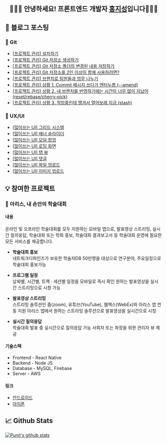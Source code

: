 <h2 align='center'> 🙋🏻‍♂️ 안녕하세요! 프론트엔드 개발자 <a href="https://hjiseong.github.io/performance/">홍지성</a>입니다🧑🏻‍💻</h2>

## 📔 블로그 포스팅

### 📝 Git
- [[프로젝트 관리] 설치하기](https://as-you-say.tistory.com/358)
- [[프로젝트 관리] Git 저장소 생성하기](https://as-you-say.tistory.com/362)
- [[프로젝트 관리] Git 저장소 폴더의 변경된 내용 저장하기](https://as-you-say.tistory.com/363)
- [[프로젝트 관리] Git 저장소를 2인 이상이 함께 사용하려면?](https://as-you-say.tistory.com/364)
- [[프로젝트 관리] 브랜치로 팀원들과 업무 나누기](https://as-you-say.tistory.com/365)
- [[프로젝트 관리] 상황 1. Commit 메시지 쓰다가 엔터누름 (--amend)](https://as-you-say.tistory.com/366)
- [[프로젝트 관리] 상황 2. 내 브랜치를 반영하기에는 시간이 너무 많이 지났어 (reset/rebase/cherry-pick)](https://as-you-say.tistory.com/367)
- [[프로젝트 관리] 상황 3. 작업중인데 땡겨서 열어보래 지금 (stash)](https://as-you-say.tistory.com/368)

### 📝 UX/UI
- [[많이쓰는 UI] 그리드 시스템](https://as-you-say.tistory.com/374)
- [[많이쓰는 UI] 배너 슬라이더](https://as-you-say.tistory.com/375)
- [[많이쓰는 UI] 모달 팝업](https://as-you-say.tistory.com/376)
- [[많이쓰는 UI] 로딩 화면](https://as-you-say.tistory.com/377)
- [[많이쓰는 UI] 탭 뷰](https://as-you-say.tistory.com/378)
- [[많이쓰는 UI] 댓글](https://as-you-say.tistory.com/379)
- [[많이쓰는 UI] 파일 업로드](https://as-you-say.tistory.com/380)
- [[많이쓰는 UI] 이미지 업로드](https://as-you-say.tistory.com/381)

## 💡 참여한 프로젝트

### 🔹 아리스, 내 손안의 학술대회

#### 내용
온라인 및 오프라인 학술대회를 모두 지원하는 모바일 앱으로,
발표영상 스트리밍, 실시간 질의응답, 학술대회 또는 학회 홍보, 학술대회 결과보고서 등 학술대회 운영에 필요한 모든 서비스를 제공합니다.

- <b>학술대회 홍보</b><br>
  네트워크디파인즈가 보유한 학술자DB 50만명을 대상으로 연구분야, 주요일정으로 학술대회 홍보가능

- <b>프로그램 일정</b><br>
  날짜별, 시간별, 트랙 · 세션별 일정을 모바일로 즉시 확인
  원하는 발표영상을 실시간 스트리밍으로 시청 가능

- <b>발표영상 스트리밍</b><br>
  스트리밍 솔루션인 줌(zoom), 유튜브(YouTube), 웹엑스(WebEx)와 아리스 앱 연동 지원
  아리스 앱에서 원하는 스트리밍 솔루션으로 발표영상을 실시간으로 시청

- <b>실시간 질의응답</b><br>
  학술대회 발표 중 실시간으로 질의응답 가능
  사회자 또는 좌장을 위한 관리자 뷰 제공

#### 기술스택
- Frontend - React Native
- Backend - Node JS
- Database - MySQL, Firebase
- Server - AWS

#### 링크
- [안드로이드](https://play.google.com/store/apps/details?id=com.networkdefines.aris.android)
- [아이폰](https://apps.apple.com/us/app/%EC%95%84%EB%A6%AC%EC%8A%A4/id1560267972?app=itunes&ign-mpt=uo%3D4)

## 📈 Github Stats
[![Punit's github stats](https://github-readme-stats.vercel.app/api?username=hjiseong)](https://github.com/hjiseong)

